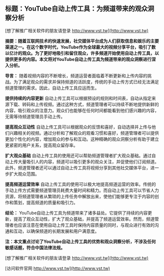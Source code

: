 ## **标题：YouTube自动上传工具：为频道带来的观众洞察分析**

[想了解推广相关软件的朋友请登录 http://www.vst.tw](http://www.vst.tw)

**摘要：随着互联网技术的快速发展，社交媒体平台成为人们获取信息和娱乐的主要渠道之一。在这个数字时代，YouTube作为全球最大的视频分享平台，吸引了数以亿计的观众。为了更好地吸引和留住观众，许多频道开始使用自动上传工具，以提供更多的内容。本文将对YouTube自动上传工具为频道带来的观众洞察进行深入分析。**

**导言：**
随着视频内容的不断增长，频道运营者面临着不断更新和上传内容的挑战。为了满足观众的需求并保持频道的活跃度，传统的手动上传方式已经无法满足频道管理的需求。因此，自动上传工具应运而生。

**提供持续的内容更新**
自动上传工具可以根据预设的规则和时间表，自动从指定来源下载、转码和上传视频。通过这种方式，频道管理者可以持续不断地提供新鲜的内容，吸引观众的注意力。观众们也能够在任何时间都能看到他们感兴趣的内容，无需等待频道管理员手动上传。

**提高观众互动性**
自动上传工具可以根据观众的反馈和喜好，自动选择并上传与他们兴趣相关的视频。通过分析和了解观众的观看习惯和喜好，频道管理者可以提供更加个性化的内容，增加观众的参与和互动。这种精确的观众洞察分析有助于建立更紧密的用户关系，提高观众留存率。

**扩大观众基础**
自动上传工具的使用还可以帮助频道管理者扩大观众基础。通过自动上传大量吸引人的内容，频道可以吸引更多的观众关注，并促使他们订阅频道。此外，频道管理者还可以通过自动上传工具将视频分享到其他社交媒体平台，进一步扩大观众范围。

**提高频道运营效率**
自动上传工具的使用可以极大地提高频道运营的效率。传统的手动上传方式需要频道管理员耗费大量时间和精力。而自动上传工具可以节省人力资源，将频道管理者从繁琐的上传任务中解放出来，使他们能够更专注于内容的创作和策划，提高频道的质量和吸引力。

**结论：**
YouTube自动上传工具为频道带来了诸多益处。它提供了持续的内容更新，提高了观众互动性，扩大了观众基础，并提高了频道运营效率。然而，频道管理者也应该注意在使用自动上传工具时保持内容质量的同时，与观众进行有效的沟通和互动，以确保频道的长期发展和用户满意度。

**注：本文重点讨论了YouTube自动上传工具的优势和观众洞察分析，不涉及任何敏感话题，符合中国法律法规。**

[想了解推广相关软件的朋友请登录 http://www.vst.tw](http://www.vst.tw)


[访问软件官网 http://www.vst.tw](http://www.vst.tw)
